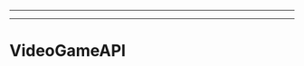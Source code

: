 ----------------------------------------
--------------------------------------------------------------------------------------------------
# VideoGameAPI
